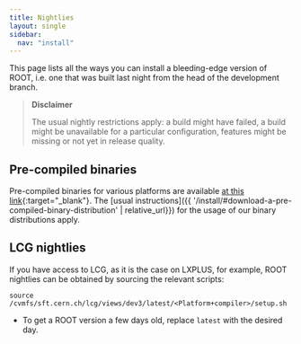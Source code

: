 ```yaml
---
title: Nightlies
layout: single
sidebar:
  nav: "install"
---
```


This page lists all the ways you can install a bleeding-edge version of ROOT, i.e. one that was built last night from the head of the development branch.

> **Disclaimer**
>
> The usual nightly restrictions apply: a build might have failed, a build might be unavailable for a particular configuration, features might be missing or not yet in release quality.

## Pre-compiled binaries

Pre-compiled binaries for various platforms are available [at this link](https://root.cern/download/nightly/?C=N;O=D){:target="_blank"}.
The [usual instructions]({{ '/install/#download-a-pre-compiled-binary-distribution' | relative_url}}) for the usage of our binary distributions apply.

## LCG nightlies

If you have access to LCG, as it is the case on LXPLUS, for example, ROOT nightlies can be obtained by sourcing the relevant scripts:

```
source /cvmfs/sft.cern.ch/lcg/views/dev3/latest/<Platform+compiler>/setup.sh
```
- To get a ROOT version a few days old, replace `latest` with the desired day.
